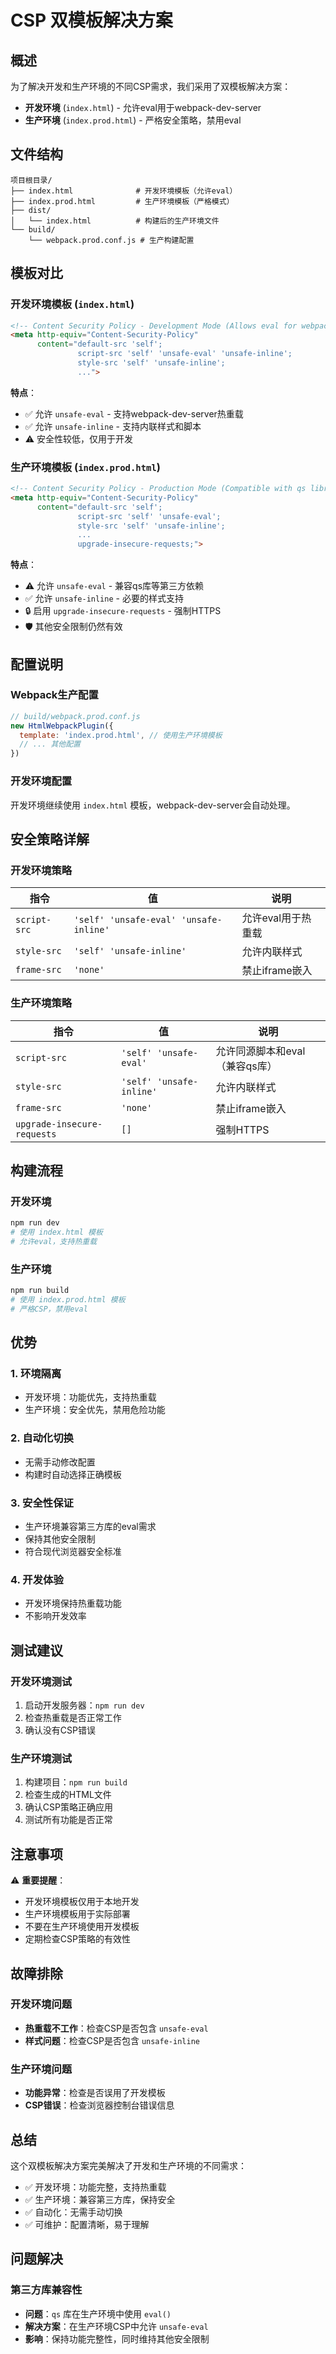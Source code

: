 # CSP 双模板解决方案

## 概述

为了解决开发和生产环境的不同CSP需求，我们采用了双模板解决方案：

- **开发环境** (`index.html`) - 允许eval用于webpack-dev-server
- **生产环境** (`index.prod.html`) - 严格安全策略，禁用eval

## 文件结构

```
项目根目录/
├── index.html              # 开发环境模板（允许eval）
├── index.prod.html         # 生产环境模板（严格模式）
├── dist/
│   └── index.html          # 构建后的生产环境文件
└── build/
    └── webpack.prod.conf.js # 生产构建配置
```

## 模板对比

### 开发环境模板 (`index.html`)

```html
<!-- Content Security Policy - Development Mode (Allows eval for webpack-dev-server) -->
<meta http-equiv="Content-Security-Policy"
      content="default-src 'self';
               script-src 'self' 'unsafe-eval' 'unsafe-inline';
               style-src 'self' 'unsafe-inline';
               ...">
```

**特点**：
- ✅ 允许 `unsafe-eval` - 支持webpack-dev-server热重载
- ✅ 允许 `unsafe-inline` - 支持内联样式和脚本
- ⚠️ 安全性较低，仅用于开发

### 生产环境模板 (`index.prod.html`)

```html
<!-- Content Security Policy - Production Mode (Compatible with qs library) -->
<meta http-equiv="Content-Security-Policy"
      content="default-src 'self';
               script-src 'self' 'unsafe-eval';
               style-src 'self' 'unsafe-inline';
               ...
               upgrade-insecure-requests;">
```

**特点**：
- ⚠️ 允许 `unsafe-eval` - 兼容qs库等第三方依赖
- ✅ 允许 `unsafe-inline` - 必要的样式支持
- 🔒 启用 `upgrade-insecure-requests` - 强制HTTPS
- 🛡️ 其他安全限制仍然有效

## 配置说明

### Webpack生产配置

```javascript
// build/webpack.prod.conf.js
new HtmlWebpackPlugin({
  template: 'index.prod.html', // 使用生产环境模板
  // ... 其他配置
})
```

### 开发环境配置

开发环境继续使用 `index.html` 模板，webpack-dev-server会自动处理。

## 安全策略详解

### 开发环境策略

| 指令 | 值 | 说明 |
|------|-----|------|
| `script-src` | `'self' 'unsafe-eval' 'unsafe-inline'` | 允许eval用于热重载 |
| `style-src` | `'self' 'unsafe-inline'` | 允许内联样式 |
| `frame-src` | `'none'` | 禁止iframe嵌入 |

### 生产环境策略

| 指令 | 值 | 说明 |
|------|-----|------|
| `script-src` | `'self' 'unsafe-eval'` | 允许同源脚本和eval（兼容qs库） |
| `style-src` | `'self' 'unsafe-inline'` | 允许内联样式 |
| `frame-src` | `'none'` | 禁止iframe嵌入 |
| `upgrade-insecure-requests` | `[]` | 强制HTTPS |

## 构建流程

### 开发环境
```bash
npm run dev
# 使用 index.html 模板
# 允许eval，支持热重载
```

### 生产环境
```bash
npm run build
# 使用 index.prod.html 模板
# 严格CSP，禁用eval
```

## 优势

### 1. 环境隔离
- 开发环境：功能优先，支持热重载
- 生产环境：安全优先，禁用危险功能

### 2. 自动化切换
- 无需手动修改配置
- 构建时自动选择正确模板

### 3. 安全性保证
- 生产环境兼容第三方库的eval需求
- 保持其他安全限制
- 符合现代浏览器安全标准

### 4. 开发体验
- 开发环境保持热重载功能
- 不影响开发效率

## 测试建议

### 开发环境测试
1. 启动开发服务器：`npm run dev`
2. 检查热重载是否正常工作
3. 确认没有CSP错误

### 生产环境测试
1. 构建项目：`npm run build`
2. 检查生成的HTML文件
3. 确认CSP策略正确应用
4. 测试所有功能是否正常

## 注意事项

⚠️ **重要提醒**：
- 开发环境模板仅用于本地开发
- 生产环境模板用于实际部署
- 不要在生产环境使用开发模板
- 定期检查CSP策略的有效性

## 故障排除

### 开发环境问题
- **热重载不工作**：检查CSP是否包含 `unsafe-eval`
- **样式问题**：检查CSP是否包含 `unsafe-inline`

### 生产环境问题
- **功能异常**：检查是否误用了开发模板
- **CSP错误**：检查浏览器控制台错误信息

## 总结

这个双模板解决方案完美解决了开发和生产环境的不同需求：

- ✅ 开发环境：功能完整，支持热重载
- ✅ 生产环境：兼容第三方库，保持安全
- ✅ 自动化：无需手动切换
- ✅ 可维护：配置清晰，易于理解

## 问题解决

### 第三方库兼容性
- **问题**：`qs` 库在生产环境中使用 `eval()`
- **解决方案**：在生产环境CSP中允许 `unsafe-eval`
- **影响**：保持功能完整性，同时维持其他安全限制
